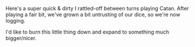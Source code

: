 Here's a super quick & dirty I rattled-off between turns playing Catan. After playing a fair bit, we've grown a bit untrusting of our dice, so we're now logging.

I'd like to burn this little thing down and expand to something much bigger/nicer.

